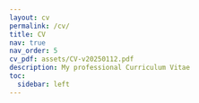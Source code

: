 ```yaml
---
layout: cv
permalink: /cv/
title: CV
nav: true
nav_order: 5
cv_pdf: assets/CV-v20250112.pdf
description: My professional Curriculum Vitae
toc:
  sidebar: left
---
```

